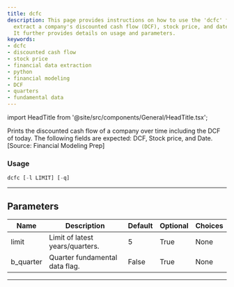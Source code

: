 ```yaml
---
title: dcfc
description: This page provides instructions on how to use the 'dcfc' function to
  extract a company's discounted cash flow (DCF), stock price, and date information.
  It further provides details on usage and parameters.
keywords:
- dcfc
- discounted cash flow
- stock price
- financial data extraction
- python
- financial modeling
- DCF
- quarters
- fundamental data
---
```


import HeadTitle from '@site/src/components/General/HeadTitle.tsx';

<HeadTitle title="stocks/fa/dcfc - Reference | OpenBB Terminal Docs" />

Prints the discounted cash flow of a company over time including the DCF of today. The following fields are expected: DCF, Stock price, and Date. [Source: Financial Modeling Prep]

### Usage

```python
dcfc [-l LIMIT] [-q]
```

---

## Parameters

| Name | Description | Default | Optional | Choices |
| ---- | ----------- | ------- | -------- | ------- |
| limit | Limit of latest years/quarters. | 5 | True | None |
| b_quarter | Quarter fundamental data flag. | False | True | None |

---
